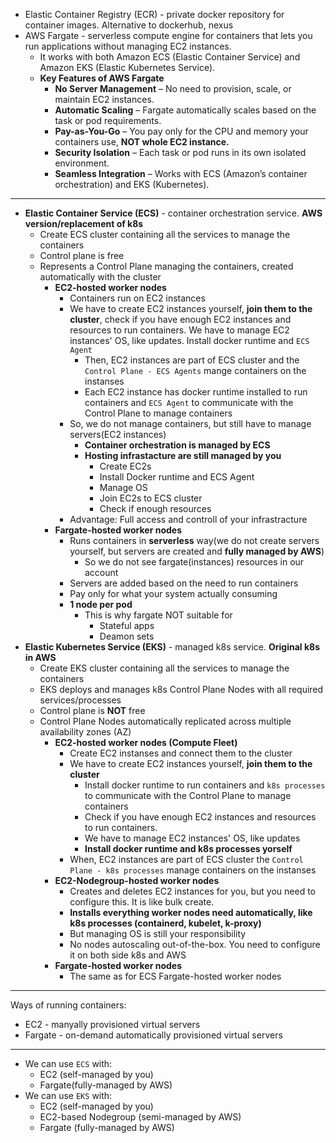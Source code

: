 - Elastic Container Registry (ECR) - private docker repository for container images. Alternative to dockerhub, nexus
- AWS Fargate - serverless compute engine for containers that lets you run applications without managing EC2 instances.
  - It works with both Amazon ECS (Elastic Container Service) and Amazon EKS (Elastic Kubernetes Service).
  - **Key Features of AWS Fargate**
    - **No Server Management** – No need to provision, scale, or maintain EC2 instances.
    - **Automatic Scaling** – Fargate automatically scales based on the task or pod requirements.
    - **Pay-as-You-Go** – You pay only for the CPU and memory your containers use, **NOT whole EC2 instance.**
    - **Security Isolation** – Each task or pod runs in its own isolated environment.
    - **Seamless Integration** – Works with ECS (Amazon’s container orchestration) and EKS (Kubernetes).
---

- **Elastic Container Service (ECS)** - container orchestration service. **AWS version/replacement of k8s**
  - Create ECS cluster containing all the services to manage the containers
  - Control plane is free
  - Represents a Control Plane managing the containers, created automatically with the cluster
    - **EC2-hosted worker nodes**
      - Containers run on EC2 instances
      - We have to create EC2 instances yourself, **join them to the cluster**, check if you have enough EC2 instances and resources to run containers. We have to manage EC2 instances' OS, like updates. Install docker runtime and `ECS Agent`
          - Then, EC2 instances are part of ECS cluster and the `Control Plane - ECS Agents` mange containers on the instanses
          - Each EC2 instance has docker runtime installed to run containers and `ECS Agent` to communicate with the Control Plane to manage containers
      - So, we do not manage containers, but still have to manage servers(EC2 instances)
        - **Container orchestration is managed by ECS**
        - **Hosting infrastacture are still managed by you**
          - Create EC2s
          - Install Docker runtime and ECS Agent
          - Manage OS
          - Join EC2s to ECS cluster
          - Check if enough resources
      - Advantage: Full access and controll of your infrastracture
    - **Fargate-hosted worker nodes**
      - Runs containers in **serverless** way(we do not create servers yourself, but servers are created and **fully managed by AWS**)
        - So we do not see fargate(instances) resources in our account
      - Servers are added based on the need to run containers
      - Pay only for what your system actually consuming
      - **1 node per pod**
        - This is why fargate NOT suitable for
            - Stateful apps
            - Deamon sets
- **Elastic Kubernetes Service (EKS)** - managed k8s service. **Original k8s in AWS**
  - Create EKS cluster containing all the services to manage the containers
  - EKS deploys and manages k8s Control Plane Nodes with all required services/processes
  - Control plane is **NOT** free
  - Control Plane Nodes automatically replicated across multiple availability zones (AZ)
    - **EC2-hosted worker nodes (Compute Fleet)**
      - Create EC2 instanses and connect them to the cluster
      - We have to create EC2 instances yourself, **join them to the cluster**
        - Install docker runtime to run containers and `k8s processes` to communicate with the Control Plane to manage containers
        - Check if you have enough EC2 instances and resources to run containers.
        - We have to manage EC2 instances' OS, like updates
        - **Install docker runtime and k8s processes yorself**
      - When, EC2 instances are part of ECS cluster the `Control Plane - k8s processes` manage containers on the instanses
    - **EC2-Nodegroup-hosted worker nodes**
      - Creates and deletes EC2 instances for you, but you need to configure this. It is like bulk create.
      - **Installs everything worker nodes need automatically, like k8s processes (containerd, kubelet, k-proxy)**
      - But managing OS is still your responsibility
      - No nodes autoscaling out-of-the-box. You need to configure it on both side k8s and AWS
    - **Fargate-hosted worker nodes**
      - The same as for ECS Fargate-hosted worker nodes
---

Ways of running containers:
- EC2 - manyally provisioned virtual servers
- Fargate - on-demand automatically provisioned virtual servers

---

- We can use `ECS` with:
  - EC2 (self-managed by you)
  - Fargate(fully-managed by AWS)
- We can use `EKS` with:
  - EC2 (self-managed by you)
  - EC2-based Nodegroup (semi-managed by AWS)
  - Fargate (fully-managed by AWS)
